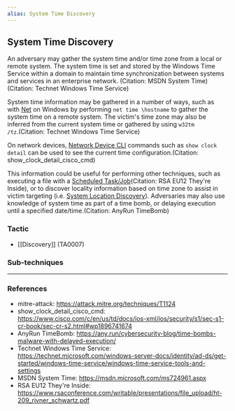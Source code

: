 ```yaml
---
alias: System Time Discovery
---
```


## System Time Discovery

An adversary may gather the system time and/or time zone from a local or remote system. The system time is set and stored by the Windows Time Service within a domain to maintain time synchronization between systems and services in an enterprise network. (Citation: MSDN System Time)(Citation: Technet Windows Time Service)

System time information may be gathered in a number of ways, such as with [Net](https://attack.mitre.org/software/S0039) on Windows by performing <code>net time \\hostname</code> to gather the system time on a remote system. The victim's time zone may also be inferred from the current system time or gathered by using <code>w32tm /tz</code>.(Citation: Technet Windows Time Service)

On network devices, [Network Device CLI](https://attack.mitre.org/techniques/T1059/008) commands such as `show clock detail` can be used to see the current time configuration.(Citation: show_clock_detail_cisco_cmd)

This information could be useful for performing other techniques, such as executing a file with a [Scheduled Task/Job](https://attack.mitre.org/techniques/T1053)(Citation: RSA EU12 They're Inside), or to discover locality information based on time zone to assist in victim targeting (i.e. [System Location Discovery](https://attack.mitre.org/techniques/T1614)). Adversaries may also use knowledge of system time as part of a time bomb, or delaying execution until a specified date/time.(Citation: AnyRun TimeBomb)


### Tactic

- [[Discovery]] (TA0007)

### Sub-techniques


---
### References

- mitre-attack: https://attack.mitre.org/techniques/T1124
- show_clock_detail_cisco_cmd: https://www.cisco.com/c/en/us/td/docs/ios-xml/ios/security/s1/sec-s1-cr-book/sec-cr-s2.html#wp1896741674
- AnyRun TimeBomb: https://any.run/cybersecurity-blog/time-bombs-malware-with-delayed-execution/
- Technet Windows Time Service: https://technet.microsoft.com/windows-server-docs/identity/ad-ds/get-started/windows-time-service/windows-time-service-tools-and-settings
- MSDN System Time: https://msdn.microsoft.com/ms724961.aspx
- RSA EU12 They're Inside: https://www.rsaconference.com/writable/presentations/file_upload/ht-209_rivner_schwartz.pdf
